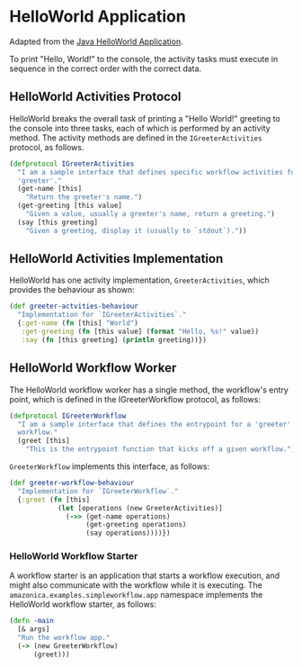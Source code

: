 # HelloWorld Application

Adapted from the [Java HelloWorld Application](http://docs.aws.amazon.com/amazonswf/latest/awsflowguide/getting-started-example-helloworld.html).

To print "Hello, World!" to the console, the activity tasks must execute in
sequence in the correct order with the correct data.

## HelloWorld Activities Protocol

HelloWorld breaks the overall task of printing a "Hello World!" greeting to
the console into three tasks, each of which is performed by an activity
method. The activity methods are defined in the `IGreeterActivities`
protocol, as follows.

```clj
(defprotocol IGreeterActivities
  "I am a sample interface that defines specific workflow activities for a
  'greeter'."
  (get-name [this]
    "Return the greeter's name.")
  (get-greeting [this value]
    "Given a value, usually a greeter's name, return a greeting.")
  (say [this greeting]
    "Given a greeting, display it (usually to `stdout`)."))
```

## HelloWorld Activities Implementation

HelloWorld has one activity implementation, `GreeterActivities`, which
provides the behaviour as shown:

```clj
(def greeter-actvities-behaviour
  "Implementation for `IGreeterActivities`."
  {:get-name (fn [this] "World")
   :get-greeting (fn [this value] (format "Hello, %s!" value))
   :say (fn [this greeting] (println greeting))})
```

## HelloWorld Workflow Worker

The HelloWorld workflow worker has a single method, the workflow's entry
point, which is defined in the IGreeterWorkflow protocol, as follows:

```clj
(defprotocol IGreeterWorkflow
  "I am a sample interface that defines the entrypoint for a 'greeter'
  workflow."
  (greet [this]
    "This is the entrypoint function that kicks off a given workflow."))
```

`GreeterWorkflow` implements this interface, as follows:

```clj
(def greeter-workflow-behaviour
  "Implementation for `IGreeterWorkflow`."
  {:greet (fn [this]
            (let [operations (new GreeterActivities)]
              (->> (get-name operations)
                   (get-greeting operations)
                   (say operations))))})
```


### HelloWorld Workflow Starter

A workflow starter is an application that starts a workflow execution, and
might also communicate with the workflow while it is executing. The
`amazonica.examples.simpleworkflow.app` namespace implements the HelloWorld
workflow starter, as follows:

```clj
(defn -main
  [& args]
  "Run the workflow app."
  (-> (new GreeterWorkflow)
      (greet)))
```
